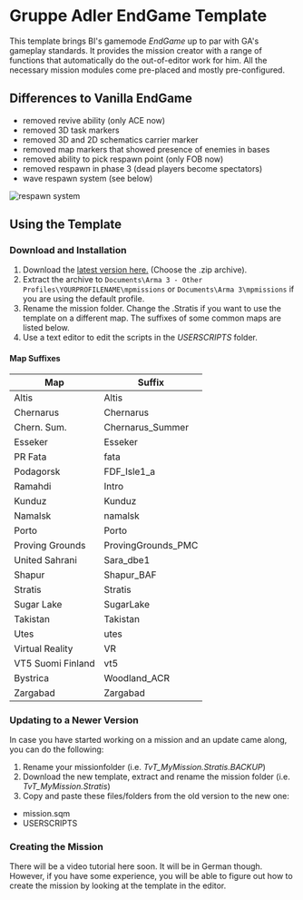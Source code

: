 # Gruppe Adler EndGame Template

This template brings BI's gamemode *EndGame* up to par with GA's gameplay standards. 
It provides the mission creator with a range of functions that automatically do the out-of-editor work for him. All the necessary mission modules come pre-placed and mostly pre-configured.

## Differences to Vanilla EndGame
* removed revive ability (only ACE now)
* removed 3D task markers
* removed 3D and 2D schematics carrier marker
* removed map markers that showed presence of enemies in bases
* removed ability to pick respawn point (only FOB now)
* removed respawn in phase 3 (dead players become spectators)
* wave respawn system (see below)
 
![respawn system](http://i.imgur.com/XEFHgbZ.png)


## Using the Template

### Download and Installation
1. Download the [latest version here.](https://github.com/gruppe-adler/TvT_EndGame_Template.Stratis/releases) (Choose the .zip archive).  
2. Extract the archive to `Documents\Arma 3 - Other Profiles\YOURPROFILENAME\mpmissions` or `Documents\Arma 3\mpmissions` if you are using the default profile.
3. Rename the mission folder. Change the .Stratis if you want to use the template on a different map. The suffixes of some common maps are listed below.
4. Use a text editor to edit the scripts in the *USERSCRIPTS* folder.


#### Map Suffixes
| Map               | Suffix             | 
|-------------------|--------------------| 
| Altis             | Altis              | 
| Chernarus         | Chernarus          | 
| Chern. Sum.       | Chernarus_Summer   | 
| Esseker           | Esseker            | 
| PR Fata           | fata               | 
| Podagorsk         | FDF_Isle1_a        | 
| Ramahdi           | Intro              | 
| Kunduz            | Kunduz             | 
| Namalsk           | namalsk            | 
| Porto             | Porto              | 
| Proving Grounds   | ProvingGrounds_PMC | 
| United Sahrani    | Sara_dbe1          | 
| Shapur            | Shapur_BAF         | 
| Stratis           | Stratis            | 
| Sugar Lake        | SugarLake          | 
| Takistan          | Takistan           | 
| Utes              | utes               | 
| Virtual Reality   | VR                 | 
| VT5 Suomi Finland | vt5                | 
| Bystrica          | Woodland_ACR       | 
| Zargabad          | Zargabad           | 


### Updating to a Newer Version
In case you have started working on a mission and an update came along, you can do the following:  

1. Rename your missionfolder (i.e. *TvT_MyMission.Stratis.BACKUP*)
2. Download the new template, extract and rename the mission folder (i.e. *TvT_MyMission.Stratis*)
3. Copy and paste these files/folders from the old version to the new one:
  * mission.sqm
  * USERSCRIPTS
  
### Creating the Mission
There will be a video tutorial here soon. It will be in German though. However, if you have some experience, you will be able to figure out how to create the mission by looking at the template in the editor.
